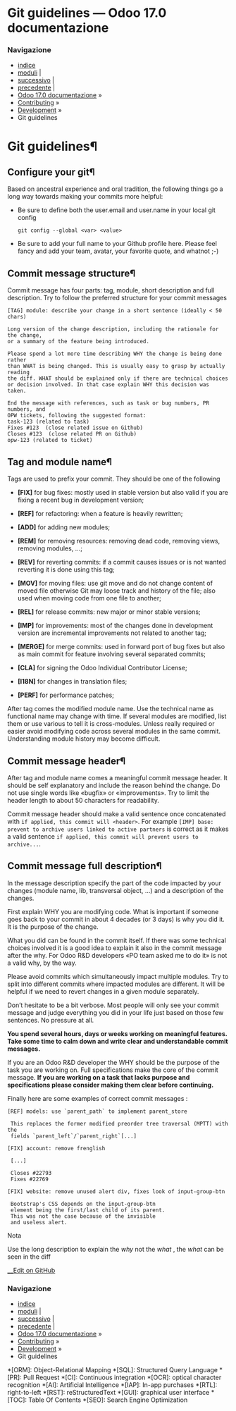 # Git guidelines — Odoo 17.0 documentazione

### Navigazione

  * [indice](../../genindex.html "Indice generale")
  * [moduli](../../py-modindex.html "Indice del modulo Python") |
  * [successivo](../documentation.html "Documentation") |
  * [precedente](coding_guidelines.html "Coding guidelines") |
  * [Odoo 17.0 documentazione](../../index-2.html) »
  * [Contributing](../../contributing.html) »
  * [Development](../development.html) »
  * Git guidelines



# Git guidelines¶

## Configure your git¶

Based on ancestral experience and oral tradition, the following things go a long way towards making your commits more helpful:

  * Be sure to define both the user.email and user.name in your local git config
        
        git config --global <var> <value>
        

  * Be sure to add your full name to your Github profile here. Please feel fancy and add your team, avatar, your favorite quote, and whatnot ;-)




## Commit message structure¶

Commit message has four parts: tag, module, short description and full description. Try to follow the preferred structure for your commit messages
    
    
    [TAG] module: describe your change in a short sentence (ideally < 50 chars)
    
    Long version of the change description, including the rationale for the change,
    or a summary of the feature being introduced.
    
    Please spend a lot more time describing WHY the change is being done rather
    than WHAT is being changed. This is usually easy to grasp by actually reading
    the diff. WHAT should be explained only if there are technical choices
    or decision involved. In that case explain WHY this decision was taken.
    
    End the message with references, such as task or bug numbers, PR numbers, and
    OPW tickets, following the suggested format:
    task-123 (related to task)
    Fixes #123  (close related issue on Github)
    Closes #123  (close related PR on Github)
    opw-123 (related to ticket)
    

## Tag and module name¶

Tags are used to prefix your commit. They should be one of the following

  * **[FIX]** for bug fixes: mostly used in stable version but also valid if you are fixing a recent bug in development version;

  * **[REF]** for refactoring: when a feature is heavily rewritten;

  * **[ADD]** for adding new modules;

  * **[REM]** for removing resources: removing dead code, removing views, removing modules, …;

  * **[REV]** for reverting commits: if a commit causes issues or is not wanted reverting it is done using this tag;

  * **[MOV]** for moving files: use git move and do not change content of moved file otherwise Git may loose track and history of the file; also used when moving code from one file to another;

  * **[REL]** for release commits: new major or minor stable versions;

  * **[IMP]** for improvements: most of the changes done in development version are incremental improvements not related to another tag;

  * **[MERGE]** for merge commits: used in forward port of bug fixes but also as main commit for feature involving several separated commits;

  * **[CLA]** for signing the Odoo Individual Contributor License;

  * **[I18N]** for changes in translation files;

  * **[PERF]** for performance patches;




After tag comes the modified module name. Use the technical name as functional name may change with time. If several modules are modified, list them or use various to tell it is cross-modules. Unless really required or easier avoid modifying code across several modules in the same commit. Understanding module history may become difficult.

## Commit message header¶

After tag and module name comes a meaningful commit message header. It should be self explanatory and include the reason behind the change. Do not use single words like «bugfix» or «improvements». Try to limit the header length to about 50 characters for readability.

Commit message header should make a valid sentence once concatenated with `if applied, this commit will <header>`. For example `[IMP] base: prevent to archive users linked to active partners` is correct as it makes a valid sentence `if applied, this commit will prevent users to archive...`.

## Commit message full description¶

In the message description specify the part of the code impacted by your changes (module name, lib, transversal object, …) and a description of the changes.

First explain WHY you are modifying code. What is important if someone goes back to your commit in about 4 decades (or 3 days) is why you did it. It is the purpose of the change.

What you did can be found in the commit itself. If there was some technical choices involved it is a good idea to explain it also in the commit message after the why. For Odoo R&D developers «PO team asked me to do it» is not a valid why, by the way.

Please avoid commits which simultaneously impact multiple modules. Try to split into different commits where impacted modules are different. It will be helpful if we need to revert changes in a given module separately.

Don’t hesitate to be a bit verbose. Most people will only see your commit message and judge everything you did in your life just based on those few sentences. No pressure at all.

**You spend several hours, days or weeks working on meaningful features. Take some time to calm down and write clear and understandable commit messages.**

If you are an Odoo R&D developer the WHY should be the purpose of the task you are working on. Full specifications make the core of the commit message. **If you are working on a task that lacks purpose and specifications please consider making them clear before continuing.**

Finally here are some examples of correct commit messages :
    
    
    [REF] models: use `parent_path` to implement parent_store
    
     This replaces the former modified preorder tree traversal (MPTT) with the
     fields `parent_left`/`parent_right`[...]
    
    [FIX] account: remove frenglish
    
     [...]
    
     Closes #22793
     Fixes #22769
    
    [FIX] website: remove unused alert div, fixes look of input-group-btn
    
     Bootstrap's CSS depends on the input-group-btn
     element being the first/last child of its parent.
     This was not the case because of the invisible
     and useless alert.
    

Nota

Use the long description to explain the _why_ not the _what_ , the _what_ can be seen in the diff

[ __Edit on GitHub](https://github.com/odoo/documentation/edit/17.0/content/contributing/development/git_guidelines.rst)

### Navigazione

  * [indice](../../genindex.html "Indice generale")
  * [moduli](../../py-modindex.html "Indice del modulo Python") |
  * [successivo](../documentation.html "Documentation") |
  * [precedente](coding_guidelines.html "Coding guidelines") |
  * [Odoo 17.0 documentazione](../../index-2.html) »
  * [Contributing](../../contributing.html) »
  * [Development](../development.html) »
  * Git guidelines


  *[ORM]: Object-Relational Mapping
  *[SQL]: Structured Query Language
  *[PR]: Pull Request
  *[CI]: Continuous integration
  *[OCR]: optical character recognition
  *[AI]: Artificial Intelligence
  *[IAP]: In-app purchases
  *[RTL]: right-to-left
  *[RST]: reStructuredText
  *[GUI]: graphical user interface
  *[TOC]: Table Of Contents
  *[SEO]: Search Engine Optimization